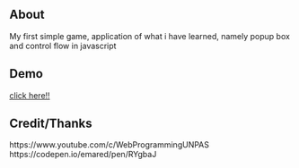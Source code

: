<h2>About</h2>
  <p>My first simple game, application of what i have learned, namely popup box and control flow in javascript</p>
<h2>Demo</h2>
  <a href="https://arifnurrizqi.github.io/tebak-angka/">click here!!</a>

<h2>Credit/Thanks</h2>
  https://www.youtube.com/c/WebProgrammingUNPAS<br>
  https://codepen.io/emared/pen/RYgbaJ
